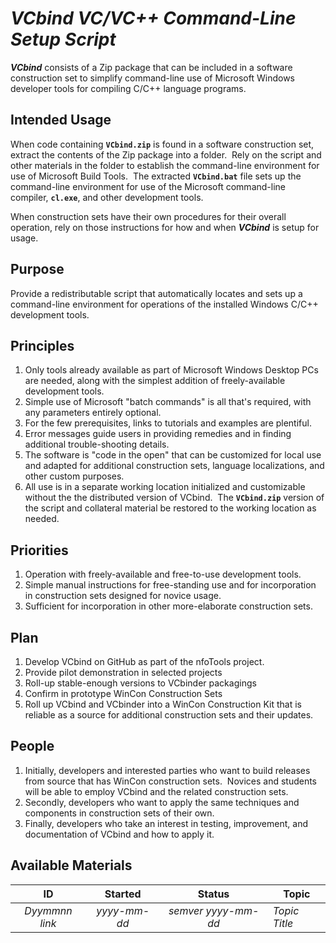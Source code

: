 <!-- index.md 0.1.2                 UTF-8                          2021-09-03
     ----1----|----2----|----3----|----4----|----5----|----6----|----7----|--*

                   VCBIND: VC/VC++ COMMAND-LINE SETUP SCRIPT
     -->

# ***VCbind** VC/VC++ Command-Line Setup Script*

***VCbind*** consists of a Zip package that can be included in a software
construction set to simplify command-line use of Microsoft Windows developer
tools for compiling C/C++ language programs.

## Intended Usage

When code containing **`VCbind.zip`** is found in a software construction set,
extract the contents of the Zip package into a folder.  Rely on the script
and other materials in the folder to establish the command-line environment
for use of Microsoft Build Tools.  The extracted **`VCbind.bat`** file sets up
the command-line environment for use of the Microsoft command-line compiler,
 **`cl.exe`**, and other development tools.

When construction sets have their own procedures for their overall operation,
rely on those instructions for how and when ***VCbind*** is setup for usage.

## Purpose

Provide a redistributable script that automatically locates and sets up a
command-line environment for operations of the installed Windows C/C++
development tools.
  
## Principles

1. Only tools already available as part of Microsoft Windows Desktop PCs are
needed, along with the simplest addition of freely-available development
tools.
2. Simple use of Microsoft "batch commands" is all that's required, with any
parameters entirely optional.
3. For the few prerequisites, links to tutorials and examples are plentiful.
4. Error messages guide users in providing remedies and in finding additional
trouble-shooting details.
5. The software is "code in the open" that can be customized for local use and
adapted for additional construction sets, language localizations, and other
custom purposes.
6. All use is in a separate working location initialized and customizable
without the the distributed version of VCbind.  The **`VCbind.zip`** version
of the script and collateral material be restored to the working location
as needed.
  
## Priorities

1. Operation with freely-available and free-to-use development tools.
2. Simple manual instructions for free-standing use and for incorporation
in construction sets designed for novice usage.
3. Sufficient for incorporation in other more-elaborate construction sets.

## Plan

1. Develop VCbind on GitHub as part of the nfoTools project.
2. Provide pilot demonstration in selected projects
3. Roll-up stable-enough versions to VCbinder packagings
4. Confirm in prototype WinCon Construction Sets
5. Roll up VCbind and VCbinder into a WinCon Construction Kit that is reliable
as a source for additional construction sets and their updates.

## People

1. Initially, developers and interested parties who want to build releases
from source that has WinCon construction sets.  Novices and students will be
able to employ VCbind and the related construction sets.
2. Secondly, developers who want to apply the same techniques and components
in construction sets of their own.
3. Finally, developers who take an interest in testing, improvement, and
documentation of VCbind and how to apply it.

## Available Materials

| **ID** | **Started** | **Status** | **Topic** |
|   :-:   |   :-:   |  :-:   |  ---  |
| _Dyymmnn link_ | _yyyy-mm-dd_ | _semver yyyy-mm-dd_ | _Topic Title_ |

<!-- ----1----|----2----|----3----|----4----|----5----|----6----|----7----|--*

     0.1.2 2021-09-03T22:11Z Try again
     0.1.1 2021-09-03T22:02Z Numbered-List Fixup
     0.1.0 2021-09-03T21:33Z Transposition to nfoTools/dev/D161101/
     0.0.3 2017-12-26-12:08 Touch up and link to d161102/3
     0.0.2 2017-02-22-17:16 Add Synopsis and the 5Ps
     0.0.1 2016-11-25-11:32 Establish VCbind 0.1.0
     0.0.0 2016-11-12-17:32 create bootstrap placeholder to morph into the
           necessary material

                 *** end of docs/dev/D161101/index.md ***
     -->
